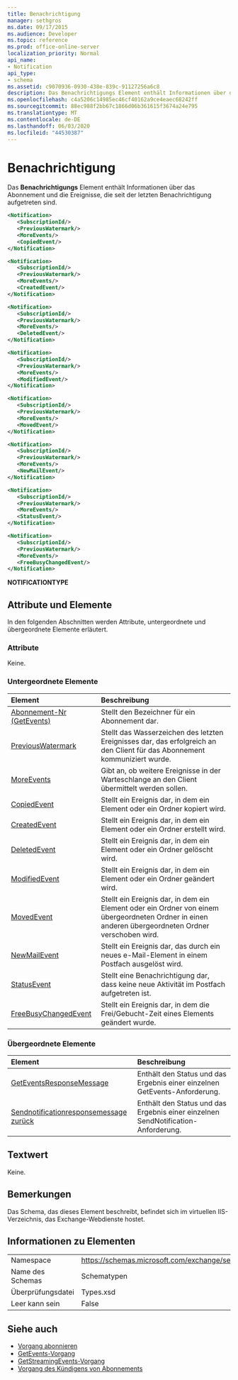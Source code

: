 ```yaml
---
title: Benachrichtigung
manager: sethgros
ms.date: 09/17/2015
ms.audience: Developer
ms.topic: reference
ms.prod: office-online-server
localization_priority: Normal
api_name:
- Notification
api_type:
- schema
ms.assetid: c9070936-0930-438e-839c-91127256a6c8
description: Das Benachrichtigungs Element enthält Informationen über das Abonnement und die Ereignisse, die seit der letzten Benachrichtigung aufgetreten sind.
ms.openlocfilehash: c4a5206c14985ec46cf40162a9ce4eaec68242ff
ms.sourcegitcommit: 88ec988f2bb67c1866d06b361615f3674a24e795
ms.translationtype: MT
ms.contentlocale: de-DE
ms.lasthandoff: 06/03/2020
ms.locfileid: "44530387"
---
```

# <a name="notification"></a>Benachrichtigung

Das **Benachrichtigungs** Element enthält Informationen über das Abonnement und die Ereignisse, die seit der letzten Benachrichtigung aufgetreten sind. 
  
```xml
<Notification>
   <SubscriptionId/>
   <PreviousWatermark/>
   <MoreEvents/>
   <CopiedEvent/>
</Notification>
```

```xml
<Notification>
   <SubscriptionId/>
   <PreviousWatermark/>
   <MoreEvents/>
   <CreatedEvent/>
</Notification>
```

```xml
<Notification>
   <SubscriptionId/>
   <PreviousWatermark/>
   <MoreEvents/>
   <DeletedEvent/>
</Notification>
```

```xml
<Notification>
   <SubscriptionId/>
   <PreviousWatermark/>
   <MoreEvents/>
   <ModifiedEvent/>
</Notification>
```

```xml
<Notification>
   <SubscriptionId/>
   <PreviousWatermark/>
   <MoreEvents/>
   <MovedEvent/>
</Notification>
```

```xml
<Notification>
   <SubscriptionId/>
   <PreviousWatermark/>
   <MoreEvents/>
   <NewMailEvent/>
</Notification>
```

```xml
<Notification>
   <SubscriptionId/>
   <PreviousWatermark/>
   <MoreEvents/>
   <StatusEvent/>
</Notification>
```

```xml
<Notification>
   <SubscriptionId/>
   <PreviousWatermark/>
   <MoreEvents/>
   <FreeBusyChangedEvent/>
</Notification>
```

**NOTIFICATIONTYPE**

## <a name="attributes-and-elements"></a>Attribute und Elemente

In den folgenden Abschnitten werden Attribute, untergeordnete und übergeordnete Elemente erläutert.
  
### <a name="attributes"></a>Attribute

Keine.
  
### <a name="child-elements"></a>Untergeordnete Elemente

|**Element**|**Beschreibung**|
|:-----|:-----|
|[Abonnement-Nr (GetEvents)](subscriptionid-getevents.md) <br/> |Stellt den Bezeichner für ein Abonnement dar.  <br/> |
|[PreviousWatermark](previouswatermark.md) <br/> |Stellt das Wasserzeichen des letzten Ereignisses dar, das erfolgreich an den Client für das Abonnement kommuniziert wurde.  <br/> |
|[MoreEvents](moreevents.md) <br/> |Gibt an, ob weitere Ereignisse in der Warteschlange an den Client übermittelt werden sollen.  <br/> |
|[CopiedEvent](copiedevent.md) <br/> |Stellt ein Ereignis dar, in dem ein Element oder ein Ordner kopiert wird.  <br/> |
|[CreatedEvent](createdevent.md) <br/> |Stellt ein Ereignis dar, in dem ein Element oder ein Ordner erstellt wird.  <br/> |
|[DeletedEvent](deletedevent.md) <br/> |Stellt ein Ereignis dar, in dem ein Element oder ein Ordner gelöscht wird.  <br/> |
|[ModifiedEvent](modifiedevent.md) <br/> |Stellt ein Ereignis dar, in dem ein Element oder ein Ordner geändert wird.  <br/> |
|[MovedEvent](movedevent.md) <br/> |Stellt ein Ereignis dar, in dem ein Element oder ein Ordner von einem übergeordneten Ordner in einen anderen übergeordneten Ordner verschoben wird.  <br/> |
|[NewMailEvent](newmailevent.md) <br/> |Stellt ein Ereignis dar, das durch ein neues e-Mail-Element in einem Postfach ausgelöst wird.  <br/> |
|[StatusEvent](statusevent.md) <br/> |Stellt eine Benachrichtigung dar, dass keine neue Aktivität im Postfach aufgetreten ist.  <br/> |
|[FreeBusyChangedEvent](freebusychangedevent.md) <br/> |Stellt ein Ereignis dar, in dem die Frei/Gebucht-Zeit eines Elements geändert wurde.  <br/> |
   
### <a name="parent-elements"></a>Übergeordnete Elemente

|**Element**|**Beschreibung**|
|:-----|:-----|
|[GetEventsResponseMessage](geteventsresponsemessage.md) <br/> |Enthält den Status und das Ergebnis einer einzelnen GetEvents-Anforderung.  <br/> |
|[Sendnotificationresponsemessage zurück](sendnotificationresponsemessage.md) <br/> |Enthält den Status und das Ergebnis einer einzelnen SendNotification-Anforderung.  <br/> |
   
## <a name="text-value"></a>Textwert

Keine.
  
## <a name="remarks"></a>Bemerkungen

Das Schema, das dieses Element beschreibt, befindet sich im virtuellen IIS-Verzeichnis, das Exchange-Webdienste hostet.
  
## <a name="element-information"></a>Informationen zu Elementen

|||
|:-----|:-----|
|Namespace  <br/> |https://schemas.microsoft.com/exchange/services/2006/types  <br/> |
|Name des Schemas  <br/> |Schematypen  <br/> |
|Überprüfungsdatei  <br/> |Types.xsd  <br/> |
|Leer kann sein  <br/> |False  <br/> |
   
## <a name="see-also"></a>Siehe auch

- [Vorgang abonnieren](subscribe-operation.md) 
- [GetEvents-Vorgang](getevents-operation.md) 
- [GetStreamingEvents-Vorgang](getstreamingevents-operation.md) 
- [Vorgang des Kündigens von Abonnements](unsubscribe-operation.md)

